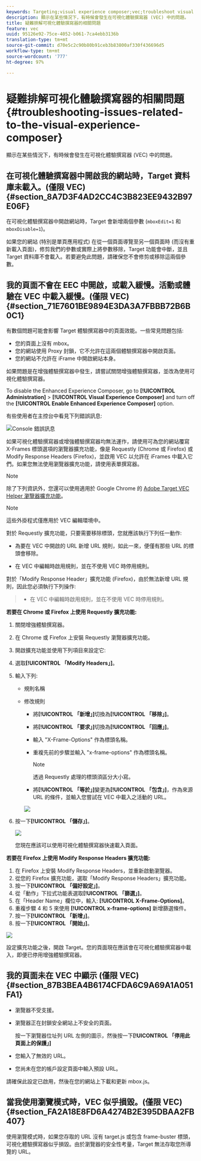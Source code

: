 ```yaml
---
keywords: Targeting;visual experience composer;vec;troubleshoot visual experience composer;troubleshooting;tls;tls 1.2
description: 顯示在某些情況下，有時候會發生在可視化體驗撰寫器 (VEC) 中的問題。
title: 疑難排解可視化體驗撰寫器的相關問題
feature: vec
uuid: 95126e92-75ce-4052-b061-7ca4ebb3136b
translation-type: tm+mt
source-git-commit: d70e5c2c90b80b91ceb3b83800af330f436696d5
workflow-type: tm+mt
source-wordcount: '777'
ht-degree: 97%

---
```



# 疑難排解可視化體驗撰寫器的相關問題{#troubleshooting-issues-related-to-the-visual-experience-composer}

顯示在某些情況下，有時候會發生在可視化體驗撰寫器 (VEC) 中的問題。

## 在可視化體驗撰寫器中開啟我的網站時，Target 資料庫未載入。(僅限 VEC) {#section_8A7D3F4AD2CC4C3B823EE9432B97E06F}

在可視化體驗撰寫器中開啟網站時，Target 會新增兩個參數 (`mboxEdit=1` 和 `mboxDisable=1`)。

如果您的網站 (特別是單頁應用程式) 在從一個頁面導覽至另一個頁面時 (而沒有重新載入頁面)，修剪我們的參數或實際上將參數移除，Target 功能會中斷，並且 Target 資料庫不會載入。若要避免此問題，請確保您不會修剪或移除這兩個參數。

## 我的頁面不會在 EEC 中開啟，或載入緩慢。活動或體驗在 VEC 中載入緩慢。(僅限 VEC) {#section_71E7601BE9894E3DA3A7FBBB72B6B0C1}

有數個問題可能會影響 Target 體驗撰寫器中的頁面效能。一些常見問題包括:

* 您的頁面上沒有 mbox。
* 您的網站使用 Proxy 封鎖，它不允許在這兩個體驗撰寫器中開啟頁面。
* 您的網站不允許在 iFrame 中開啟網站本身。

如果問題是在增強體驗撰寫器中發生，請嘗試關閉增強體驗撰寫器，並改為使用可視化體驗撰寫器。

To disable the Enhanced Experience Composer, go to **[!UICONTROL Administration]** > **[!UICONTROL Visual Experience Composer]** and turn off the **[!UICONTROL Enable Enhanced Experience Composer]** option.

有些使用者在主控台中看見下列錯誤訊息:

![Console 錯誤訊息](/help/c-experiences/c-visual-experience-composer/r-troubleshoot-composer/assets/console_error_message.jpg)

如果可視化體驗撰寫器或增強體驗撰寫器均無法運作，請使用可為您的網站覆寫 X-Frames 標頭選項的瀏覽器擴充功能，像是 Requestly (Chrome 或 Firefox) 或 Modify Response Headers (Firefox)，並啟用 VEC 以允許在 iFrames 中載入它們。如果您無法使用瀏覽器擴充功能，請使用表單撰寫器。

>[!NOTE]
>
>除了下列資訊外，您還可以使用適用於 Google Chrome 的 [Adobe Target VEC Helper 瀏覽器擴充功能](/help/c-experiences/c-visual-experience-composer/r-troubleshoot-composer/vec-helper-browser-extension.md)。


>[!NOTE]
>
>這些外掛程式僅應用於 VEC 編輯環境中。
>
>對於 Requestly 擴充功能，只要需要移除標頭，您就應該執行下列任一動作:
>
>* 為要在 VEC 中開啟的 URL 新增 URL 規則，如此一來，便僅有那些 URL 的標頭會移除。
   >
   >
* 在 VEC 中編輯時啟用規則，並在不使用 VEC 時停用規則。
>
>
對於「Modify Response Header」擴充功能 (Firefox)，由於無法新增 URL 規則，因此您必須執行下列操作:
>
>* 在 VEC 中編輯時啟用規則，並在不使用 VEC 時停用規則。


**若要在 Chrome 或 Firefox 上使用 Requestly 擴充功能:**

1. 關閉增強體驗撰寫器。
1. 在 Chrome 或 Firefox 上安裝 Requestly 瀏覽器擴充功能。
1. 開啟擴充功能並使用下列項目來設定它:
1. 選取&#x200B;**[!UICONTROL 「Modify Headers」]**。
1. 輸入下列:

   * 規則名稱
   * 修改規則

      * 將&#x200B;**[!UICONTROL 「新增」]**&#x200B;切換為&#x200B;**[!UICONTROL 「移除」]**。
      * 將&#x200B;**[!UICONTROL 「要求」]**&#x200B;切換為&#x200B;**[!UICONTROL 「回應」]**。
      * 輸入 &quot;X-Frame-Options&quot; 作為標頭名稱。
      * 重複先前的步驟並輸入 &quot;x-frame-options&quot; 作為標頭名稱。

         >[!NOTE]
         >
         >透過 Requestly 處理的標頭須區分大小寫。

      * 將&#x200B;**[!UICONTROL 「等於」]**&#x200B;變更為&#x200B;**[!UICONTROL 「包含」]**，作為來源 URL 的條件，並輸入您嘗試在 VEC 中載入之活動的 URL。

      ![](assets/chrome_extension.png)


1. 按一下&#x200B;**[!UICONTROL 「儲存」]**。

   ![](assets/requestly.png)

   您現在應該可以使用可視化體驗撰寫器快速載入頁面。

**若要在 Firefox 上使用 Modify Response Headers 擴充功能:**

1. 在 Firefox 上安裝 Modify Response Headers，並重新啟動瀏覽器。
1. 從您的 Firefox 擴充功能，選取「Modify Response Headers」擴充功能。
1. 按一下&#x200B;**[!UICONTROL 「偏好設定」]**。
1. 從「動作」下拉式功能表選取&#x200B;**[!UICONTROL 「篩選」]**。
1. 在「Header Name」欄位中，輸入: **[!UICONTROL X-Frame-Options]**。
1. 重複步驟 4 和 5 來使用 **[!UICONTROL x-frame-options]** 新增篩選條件。
1. 按一下&#x200B;**[!UICONTROL 「新增」]**。
1. 按一下&#x200B;**[!UICONTROL 「開始」]**。

![](assets/firefox_extension.png)

設定擴充功能之後，開啟 Target。您的頁面現在應該會在可視化體驗撰寫器中載入，即便已停用增強體驗撰寫器。

## 我的頁面未在 VEC 中顯示 (僅限 VEC) {#section_87B3BEA4B6174CFDA6C9A69A1A051FA1}

* 瀏覽器不受支援。
* 瀏覽器正在封鎖安全網站上不安全的頁面。

   按一下瀏覽器位址列 URL 左側的圖示，然後按一下&#x200B;**[!UICONTROL 「停用此頁面上的保護」]**
* 您輸入了無效的 URL。
* 您尚未在您的帳戶設定頁面中輸入預設 URL。

請確保此設定已啟用，然後在您的網站上下載和更新 mbox.js。

## 當我使用瀏覽模式時，VEC 似乎損毀。(僅限 VEC) {#section_FA2A18E8FD6A4274B2E395DBAA2FB407}

使用瀏覽模式時，如果您存取的 URL 沒有 target.js 或包含 frame-buster 標頭，可視化體驗撰寫器似乎損毀。由於瀏覽器的安全性考量，Target 無法存取您所導覽的 URL。
